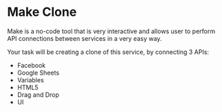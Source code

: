 # Make Clone

Make is a no-code tool that is very interactive and allows user to perform API connections between services in a very easy way.

Your task will be creating a clone of this service, by connecting 3 APIs:

- Facebook
- Google Sheets
- Variables
- HTML5
- Drag and Drop
- UI
